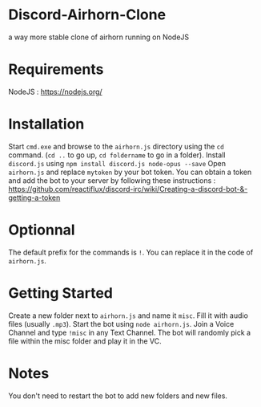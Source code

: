 # Discord-Airhorn-Clone
a way more stable clone of airhorn running on NodeJS

# Requirements
NodeJS : https://nodejs.org/

# Installation
Start `cmd.exe` and browse to the `airhorn.js` directory using the `cd` command. (`cd ..` to go up, `cd foldername` to go in a folder).
Install `discord.js` using `npm install discord.js node-opus --save`
Open `airhorn.js` and replace `mytoken` by your bot token. You can obtain a token and add the bot to your server by following these instructions : https://github.com/reactiflux/discord-irc/wiki/Creating-a-discord-bot-&-getting-a-token

# Optionnal
The default prefix for the commands is `!`. You can replace it in the code of `airhorn.js`.

# Getting Started
Create a new folder next to `airhorn.js` and name it `misc`. Fill it with audio files (usually `.mp3`).
Start the bot using `node airhorn.js`. Join a Voice Channel and type `!misc` in any Text Channel.
The bot will randomly pick a file within the misc folder and play it in the VC.

# Notes
You don't need to restart the bot to add new folders and new files.
